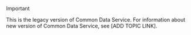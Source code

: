 > [!IMPORTANT]
> This is the legacy version of Common Data Service. For information about new version of Common Data Service, see [ADD TOPIC LINK].